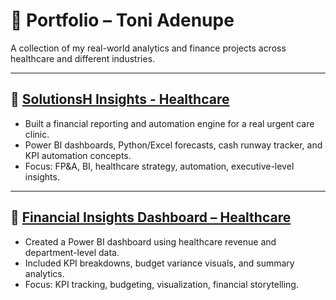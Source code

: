 # 📂 Portfolio – Toni Adenupe

A collection of my real-world analytics and finance projects across healthcare and different industries.

---

## 🔹 [SolutionsH Insights - Healthcare](https://github.com/JonJonz7/SolutionsH_Financial_Insights/blob/main/README.md)
- Built a financial reporting and automation engine for a real urgent care clinic.
- Power BI dashboards, Python/Excel forecasts, cash runway tracker, and KPI automation concepts.
- Focus: FP&A, BI, healthcare strategy, automation, executive-level insights.

---

## 🔹 [Financial Insights Dashboard – Healthcare](https://github.com/JonJonz7/Data-Analysis-Healthcare/blob/main/%23%20%F0%9F%92%BC%20Financial%20Insights%20Dashboard%20Project.md)
- Created a Power BI dashboard using healthcare revenue and department-level data.
- Included KPI breakdowns, budget variance visuals, and summary analytics.
- Focus: KPI tracking, budgeting, visualization, financial storytelling.
